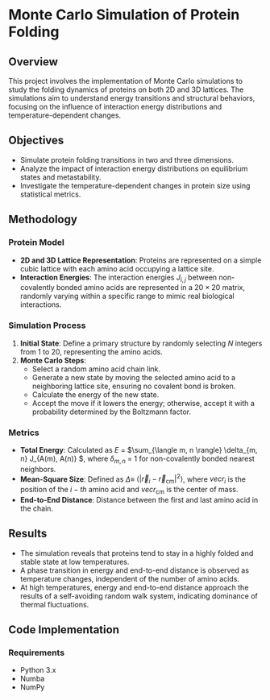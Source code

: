 # Monte Carlo Simulation of Protein Folding

## Overview

This project involves the implementation of Monte Carlo simulations to study the folding dynamics of proteins on both 2D and 3D lattices. The simulations aim to understand energy transitions and structural behaviors, focusing on the influence of interaction energy distributions and temperature-dependent changes.

## Objectives

- Simulate protein folding transitions in two and three dimensions.
- Analyze the impact of interaction energy distributions on equilibrium states and metastability.
- Investigate the temperature-dependent changes in protein size using statistical metrics.

## Methodology

### Protein Model

- **2D and 3D Lattice Representation**: Proteins are represented on a simple cubic lattice with each amino acid occupying a lattice site.
- **Interaction Energies**: The interaction energies $J_{i, j}$ between non-covalently bonded amino acids are represented in a $20 \times 20$ matrix, randomly varying within a specific range to mimic real biological interactions.

### Simulation Process

1. **Initial State**: Define a primary structure by randomly selecting $N$ integers from 1 to 20, representing the amino acids.
2. **Monte Carlo Steps**:
   - Select a random amino acid chain link.
   - Generate a new state by moving the selected amino acid to a neighboring lattice site, ensuring no covalent bond is broken.
   - Calculate the energy of the new state.
   - Accept the move if it lowers the energy; otherwise, accept it with a probability determined by the Boltzmann factor.

### Metrics

- **Total Energy**: Calculated as $E$ = $\sum_{\langle m, n \rangle} \delta_{m, n} J_{A(m), A(n)} $, where $\delta_{m, n}$ = $1$ for non-covalently bonded nearest neighbors.
- **Mean-Square Size**: Defined as  $\Delta \equiv$ $\langle \left| \vec{r}_i - \vec{r}_{\text{cm}} \right|^2 \rangle$, where $vec{r}_i$ is the position of the $i-th$ amino acid and $vec{r}_{\text{cm}}$ is the center of mass.
- **End-to-End Distance**: Distance between the first and last amino acid in the chain.

## Results

- The simulation reveals that proteins tend to stay in a highly folded and stable state at low temperatures.
- A phase transition in energy and end-to-end distance is observed as temperature changes, independent of the number of amino acids.
- At high temperatures, energy and end-to-end distance approach the results of a self-avoiding random walk system, indicating dominance of thermal fluctuations.

## Code Implementation

### Requirements

- Python 3.x
- Numba
- NumPy
